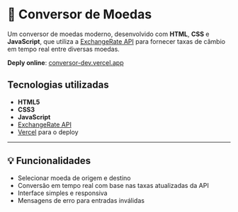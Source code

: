 # 💱 Conversor de Moedas

Um conversor de moedas moderno, desenvolvido com **HTML**, **CSS** e **JavaScript**, que utiliza a [ExchangeRate API](https://www.exchangerate-api.com/) para fornecer taxas de câmbio em tempo real entre diversas moedas.

**Deply online**: [conversor-dev.vercel.app](https://conversor-dev.vercel.app/)

## Tecnologias utilizadas

- **HTML5**
- **CSS3**
- **JavaScript**
- [ExchangeRate API](https://www.exchangerate-api.com/)
- [Vercel](https://vercel.com/) para o deploy

---

## 💡 Funcionalidades

- Selecionar moeda de origem e destino
- Conversão em tempo real com base nas taxas atualizadas da API
- Interface simples e responsiva
- Mensagens de erro para entradas inválidas
